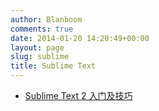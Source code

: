 ```yaml
---
author: Blanboom
comments: true
date: 2014-01-20 14:20:49+00:00
layout: page
slug: sublime
title: Sublime Text
---
```


- [Sublime Text 2 入门及技巧](http://lucifr.com/2011/08/31/sublime-text-2-tricks-and-tips/)
